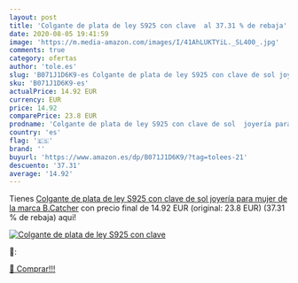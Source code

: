 ```yaml
---
layout: post
title: 'Colgante de plata de ley S925 con clave  al 37.31 % de rebaja'
date: 2020-08-05 19:41:59
image: 'https://m.media-amazon.com/images/I/41AhLUKTYiL._SL400_.jpg'
comments: true
category: ofertas
author: 'tole.es'
slug: 'B071J1D6K9-es Colgante de plata de ley S925 con clave de sol joyería...'
sku: 'B071J1D6K9-es'
actualPrice: 14.92 EUR
currency: EUR
price: 14.92
comparePrice: 23.8 EUR
prodname: 'Colgante de plata de ley S925 con clave de sol  joyería para mujer  de la marca B.Catcher'
country: 'es'
flag: '🇪🇸'
brand: ''
buyurl: 'https://www.amazon.es/dp/B071J1D6K9/?tag=tolees-21'
descuento: '37.31'
average: '14.92'
---
```


Tienes [Colgante de plata de ley S925 con clave de sol  joyería para mujer  de la marca B.Catcher](https://www.amazon.es/dp/B071J1D6K9/?tag=tolees-21) con precio final de  14.92 EUR (original: 23.8 EUR) (37.31 %  de rebaja) aqui!

[![Colgante de plata de ley S925 con clave ](https://m.media-amazon.com/images/I/41AhLUKTYiL._SL400_.jpg)](https://www.amazon.es/dp/B071J1D6K9/?tag=tolees-21)

🔎:


[🛒 Comprar!!!](https://www.amazon.es/dp/B071J1D6K9/?tag=tolees-21)
